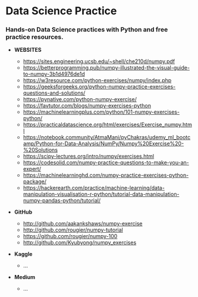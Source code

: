 # Data Science Practice

### Hands-on Data Science practices with Python and free practice resources.

- **WEBSITES**
    - https://sites.engineering.ucsb.edu/~shell/che210d/numpy.pdf
    - https://betterprogramming.pub/numpy-illustrated-the-visual-guide-to-numpy-3b1d4976de1d
    - https://w3resource.com/python-exercises/numpy/index.php
    - https://geeksforgeeks.org/python-numpy-practice-exercises-questions-and-solutions/
    - https://pynative.com/python-numpy-exercise/
    - https://favtutor.com/blogs/numpy-exercises-python
    - https://machinelearningplus.com/python/101-numpy-exercises-python/
    - https://practicaldatascience.org/html/exercises/Exercise_numpy.html
    - https://notebook.community/AtmaMani/pyChakras/udemy_ml_bootcamp/Python-for-Data-Analysis/NumPy/Numpy%20Exercise%20-%20Solutions
    - https://scipy-lectures.org/intro/numpy/exercises.html
    - https://codesolid.com/numpy-practice-questions-to-make-you-an-expert/
    - https://machinelearninghd.com/numpy-practice-exercises-python-package/
    - https://hackerearth.com/practice/machine-learning/data-manipulation-visualisation-r-python/tutorial-data-manipulation-numpy-pandas-python/tutorial/


- **GitHub**
    - http://github.com/aakankshaws/numpy-exercise
    - http://github.com/rougier/numpy-tutorial
    - https://github.com/rougier/numpy-100
    - http://github.com/Kyubyong/numpy_exercises


- **Kaggle**
    - ...


- **Medium**
    - ...
